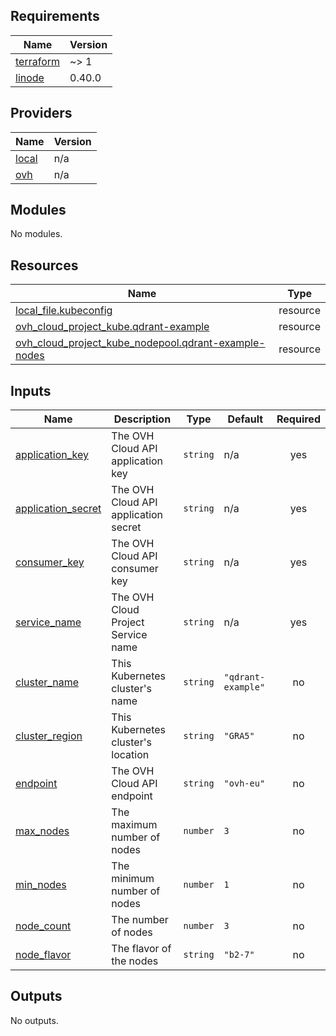 <!-- BEGIN_TF_DOCS -->
## Requirements

| Name | Version |
|------|---------|
| <a name="requirement_terraform"></a> [terraform](#requirement\_terraform) | ~> 1 |
| <a name="requirement_linode"></a> [linode](#requirement\_linode) | 0.40.0 |

## Providers

| Name | Version |
|------|---------|
| <a name="provider_local"></a> [local](#provider\_local) | n/a |
| <a name="provider_ovh"></a> [ovh](#provider\_ovh) | n/a |

## Modules

No modules.

## Resources

| Name | Type |
|------|------|
| [local_file.kubeconfig](https://registry.terraform.io/providers/hashicorp/local/latest/docs/resources/file) | resource |
| [ovh_cloud_project_kube.qdrant-example](https://registry.terraform.io/providers/hashicorp/ovh/latest/docs/resources/cloud_project_kube) | resource |
| [ovh_cloud_project_kube_nodepool.qdrant-example-nodes](https://registry.terraform.io/providers/hashicorp/ovh/latest/docs/resources/cloud_project_kube_nodepool) | resource |

## Inputs

| Name | Description | Type | Default | Required |
|------|-------------|------|---------|:--------:|
| <a name="input_application_key"></a> [application\_key](#input\_application\_key) | The OVH Cloud API application key | `string` | n/a | yes |
| <a name="input_application_secret"></a> [application\_secret](#input\_application\_secret) | The OVH Cloud API application secret | `string` | n/a | yes |
| <a name="input_consumer_key"></a> [consumer\_key](#input\_consumer\_key) | The OVH Cloud API consumer key | `string` | n/a | yes |
| <a name="input_service_name"></a> [service\_name](#input\_service\_name) | The OVH Cloud Project Service name | `string` | n/a | yes |
| <a name="input_cluster_name"></a> [cluster\_name](#input\_cluster\_name) | This Kubernetes cluster's name | `string` | `"qdrant-example"` | no |
| <a name="input_cluster_region"></a> [cluster\_region](#input\_cluster\_region) | This Kubernetes cluster's location | `string` | `"GRA5"` | no |
| <a name="input_endpoint"></a> [endpoint](#input\_endpoint) | The OVH Cloud API endpoint | `string` | `"ovh-eu"` | no |
| <a name="input_max_nodes"></a> [max\_nodes](#input\_max\_nodes) | The maximum number of nodes | `number` | `3` | no |
| <a name="input_min_nodes"></a> [min\_nodes](#input\_min\_nodes) | The minimum number of nodes | `number` | `1` | no |
| <a name="input_node_count"></a> [node\_count](#input\_node\_count) | The number of nodes | `number` | `3` | no |
| <a name="input_node_flavor"></a> [node\_flavor](#input\_node\_flavor) | The flavor of the nodes | `string` | `"b2-7"` | no |

## Outputs

No outputs.
<!-- END_TF_DOCS -->